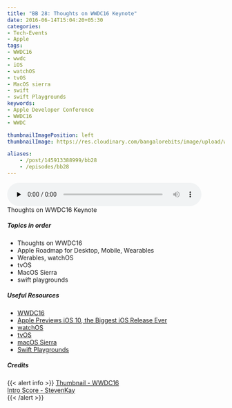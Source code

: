 ```yaml
---
title: "BB 28: Thoughts on WWDC16 Keynote"
date: 2016-06-14T15:04:20+05:30
categories:
- Tech-Events
- Apple
tags:
- WWDC16
- wwdc
- iOS
- watchOS
- tvOS
- MacOS sierra
- swift
- swift Playgrounds
keywords:
- Apple Developer Conference
- WWDC16
- WWDC

thumbnailImagePosition: left
thumbnailImage: https://res.cloudinary.com/bangalorebits/image/upload/w_400,h_400,c_fill,r_max/v1517410307/bb-episode-assets/bb27-thumbnail.png

aliases:
    - /post/145913388999/bb28
    - /episodes/bb28
---
```

<audio controls="controls" controls style="width: 450px;" preload="none" id="audio_player"><source  src='https://bangalorebits.s3.amazonaws.com/2016/BB_EP28_2016-25.mp3' type="audio/mp3">  </audio>
<BR>
Thoughts on WWDC16 Keynote
<!--more-->
##### Topics in order
- Thoughts on WWDC16
- Apple Roadmap for Desktop, Mobile, Wearables
- Werables, watchOS
- tvOS
- MacOS Sierra
- swift playgrounds

##### Useful Resources
*   [WWDC16](https://developer.apple.com/wwdc/events/)
*   [Apple Previews iOS 10, the Biggest iOS Release Ever](http://www.apple.com/pr/library/2016/06/13Apple-Previews-iOS-10-The-Biggest-iOS-Release-Ever.html)
*   [watchOS](http://www.apple.com/watchos-preview/)
*   [tvOS](http://www.apple.com/tvos-preview/)
*   [macOS Sierra](http://www.apple.com/macos/sierra-preview/)
*   [Swift Playgrounds](http://www.apple.com/swift/playgrounds/)

##### Credits

{{< alert info  >}}
  [Thumbnail - WWDC16](https://www.developer.apple.com/) <BR>
  [Intro Score - StevenKay](https://plus.google.com/+StevenKay_Detachment)<BR>
{{< /alert >}}
